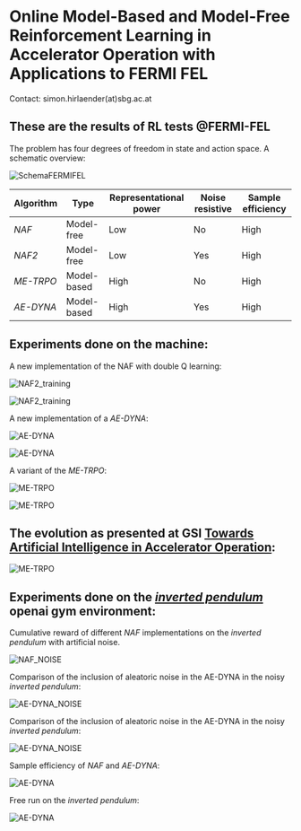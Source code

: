 # Online Model-Based and Model-Free Reinforcement Learning in Accelerator Operation with Applications to FERMI FEL
Contact: simon.hirlaender(at)sbg.ac.at

## These are the results of RL tests @FERMI-FEL
The problem has four degrees of freedom in state and action space.
A schematic overview:

![SchemaFERMIFEL](Figures/SL_Alignment_Scheme.png)

Algorithm | Type | Representational power|Noise resistive|Sample efficiency
------------ | -------------|---------|------------|---------
_NAF_ | Model-free|Low|No|High
_NAF2_ | Model-free|Low|Yes|High
_ME-TRPO_ | Model-based|High|No|High
_AE-DYNA_ | Model-based|High|Yes|High

## Experiments done on the machine:

A new implementation of the NAF with double Q learning:

![NAF2_training](Figures/FERMI_all_experiments_NAF_episodes.png)

![NAF2_training](Figures/FERMI_all_experiments_NAF_convergence.png)

A new implementation of a _AE-DYNA_:

![AE-DYNA](Figures/AE-DYNA_observables.png)

![AE-DYNA](Figures/AE-DYNA_verification.png)

A variant of the _ME-TRPO_:

![ME-TRPO](Figures/ME-TRPO_observables.png)

![ME-TRPO](Figures/ME-TRPO_verification.png)

## The evolution as presented at GSI [Towards Artificial Intelligence in Accelerator Operation](https://indico.gsi.de/event/11539/):
![ME-TRPO](Figures/Learning_evolution.png)

## Experiments done on the [_inverted pendulum_](https://gym.openai.com/envs/Pendulum-v0/) openai gym environment:

Cumulative reward of different _NAF_ implementations on the _inverted pendulum_ with artificial noise.

![NAF_NOISE](Figures/Comparison_noise.png)

Comparison of the inclusion of aleatoric noise in the AE-DYNA in the noisy _inverted pendulum_:

![AE-DYNA_NOISE](Figures/Comparison_noise_ae_dyna.png)

Comparison of the inclusion of aleatoric noise in the AE-DYNA in the noisy _inverted pendulum_:

![AE-DYNA_NOISE](Figures/Comparison_models_sizes.png)

Sample efficiency of _NAF_ and _AE-DYNA_:

![AE-DYNA](Figures/Comparison_NAF_AE-DYNA.png)

Free run on the _inverted pendulum_:

![AE-DYNA](Figures/AE-DYNA_free_run_pendulum.png)

